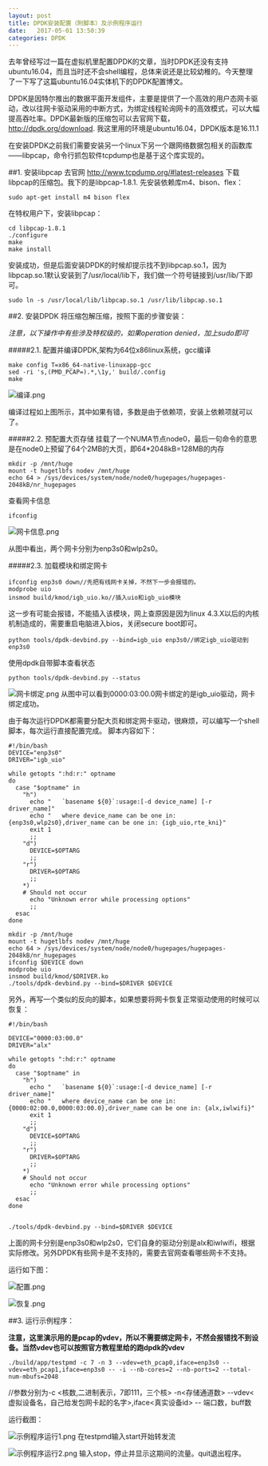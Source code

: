 ```yaml
---
layout: post
title: DPDK安装配置（附脚本）及示例程序运行
date:   2017-05-01 13:50:39
categories: DPDK
---
```

去年曾经写过一篇在虚拟机里配置DPDK的文章，当时DPDK还没有支持ubuntu16.04，而且当时还不会shell编程，总体来说还是比较幼稚的。今天整理了一下写了这篇ubuntu16.04实体机下的DPDK配置博文。

DPDK是因特尔推出的数据平面开发组件，主要是提供了一个高效的用户态网卡驱动，改以往网卡驱动采用的中断方式，为绑定线程轮询网卡的高效模式，可以大幅提高吞吐率。DPDK最新版的压缩包可以去官网下载，<http://dpdk.org/download>. 我这里用的环境是ubuntu16.04，DPDK版本是16.11.1

在安装DPDK之前我们需要安装另一个linux下另一个跟网络数据包相关的函数库——libpcap，命令行抓包软件tcpdump也是基于这个库实现的。

##1. 安装libpcap
去官网 <http://www.tcpdump.org/#latest-releases> 下载libpcap的压缩包。我下的是libpcap-1.8.1. 
先安装依赖库m4、bison、flex：
```
sudo apt-get install m4 bison flex
```
在特权用户下，安装libpcap：
```
cd libpcap-1.8.1
./configure
make
make install
```
安装成功，但是后面安装DPDK的时候却提示找不到libpcap.so.1，因为libpcap.so.1默认安装到了/usr/local/lib下，我们做一个符号链接到/usr/lib/下即可。
```
sudo ln -s /usr/local/lib/libpcap.so.1 /usr/lib/libpcap.so.1
```

##2. 安装DPDK
将压缩包解压缩，按照下面的步骤安装：

*注意，以下操作中有些涉及特权级的，如果operation denied，加上sudo即可*

#####2.1. 配置并编译DPDK,架构为64位x86linux系统，gcc编译
```
make config T=x86_64-native-linuxapp-gcc
sed -ri 's,(PMD_PCAP=).*,\1y,' build/.config
make
```
![编译.png](http://upload-images.jianshu.io/upload_images/5971286-b31089dacb86636d.png?imageMogr2/auto-orient/strip%7CimageView2/2/w/1240)

编译过程如上图所示，其中如果有错，多数是由于依赖项，安装上依赖项就可以了。

#####2.2. 预配置大页存储
挂载了一个NUMA节点node0，最后一句命令的意思是在node0上预留了64个2MB的大页，即64*2048kB=128MB的内存
```
mkdir -p /mnt/huge
mount -t hugetlbfs nodev /mnt/huge
echo 64 > /sys/devices/system/node/node0/hugepages/hugepages-2048kB/nr_hugepages
```
查看网卡信息
```
ifconfig
```

![网卡信息.png](http://upload-images.jianshu.io/upload_images/5971286-f18558334ce562b0.png?imageMogr2/auto-orient/strip%7CimageView2/2/w/1240)

从图中看出，两个网卡分别为enp3s0和wlp2s0。

#####2.3. 加载模块和绑定网卡
```
ifconfig enp3s0 down//先把有线网卡关掉，不然下一步会报错的。
modprobe uio  
insmod build/kmod/igb_uio.ko//插入uio和igb_uio模块
```
这一步有可能会报错，不能插入该模块，网上查原因是因为linux 4.3.X以后的内核机制造成的，需要重启电脑进入bios，关闭secure boot即可。
```
python tools/dpdk-devbind.py --bind=igb_uio enp3s0//绑定igb_uio驱动到enp3s0
```

使用dpdk自带脚本查看状态
```
python tools/dpdk-devbind.py --status  
```
![网卡绑定.png](http://upload-images.jianshu.io/upload_images/5971286-8d36fe79520e744e.png?imageMogr2/auto-orient/strip%7CimageView2/2/w/1240)
从图中可以看到0000:03:00.0网卡绑定的是igb_uio驱动，网卡绑定成功。

由于每次运行DPDK都需要分配大页和绑定网卡驱动，很麻烦，可以编写一个shell脚本，每次运行直接配置完成。
脚本内容如下：

```
#!/bin/bash
DEVICE="enp3s0"
DRIVER="igb_uio"

while getopts ":hd:r:" optname
do
  case "$optname" in
    "h")
      echo "   `basename ${0}`:usage:[-d device_name] [-r driver_name]"
      echo "   where device_name can be one in: {enp3s0,wlp2s0},driver_name can be one in: {igb_uio,rte_kni}"
      exit 1
      ;;
    "d")
      DEVICE=$OPTARG
      ;;
    "r")
      DRIVER=$OPTARG
      ;;
    *)
    # Should not occur
      echo "Unknown error while processing options"
      ;;
  esac
done

mkdir -p /mnt/huge
mount -t hugetlbfs nodev /mnt/huge
echo 64 > /sys/devices/system/node/node0/hugepages/hugepages-2048kB/nr_hugepages
ifconfig $DEVICE down
modprobe uio
insmod build/kmod/$DRIVER.ko
./tools/dpdk-devbind.py --bind=$DRIVER $DEVICE
```
另外，再写一个类似的反向的脚本，如果想要将网卡恢复正常驱动使用的时候可以恢复：

```
#!/bin/bash

DEVICE="0000:03:00.0"
DRIVER="alx"

while getopts ":hd:r:" optname
do
  case "$optname" in
    "h")
      echo "   `basename ${0}`:usage:[-d device_name] [-r driver_name]"
      echo "   where device_name can be one in: {0000:02:00.0,0000:03:00.0},driver_name can be one in: {alx,iwlwifi}"
      exit 1
      ;;
    "d")
      DEVICE=$OPTARG
      ;;
    "r")
      DRIVER=$OPTARG
      ;;
    *)
    # Should not occur
      echo "Unknown error while processing options"
      ;;
  esac
done


./tools/dpdk-devbind.py --bind=$DRIVER $DEVICE
```
上面的网卡分别是enp3s0和wlp2s0，它们自身的驱动分别是alx和iwlwifi，根据实际修改。另外DPDK有些网卡是不支持的，需要去官网查看哪些网卡不支持。

运行如下图：

![配置.png](http://upload-images.jianshu.io/upload_images/5971286-badb8fdfe672528d.png?imageMogr2/auto-orient/strip%7CimageView2/2/w/1240)


![恢复.png](http://upload-images.jianshu.io/upload_images/5971286-1721086435e75e69.png?imageMogr2/auto-orient/strip%7CimageView2/2/w/1240)

##3. 运行示例程序：

**注意，这里演示用的是pcap的vdev，所以不需要绑定网卡，不然会报错找不到设备。当然vdev也可以按照官方教程里给的跑dpdk的vdev**
```
./build/app/testpmd -c 7 -n 3 --vdev=eth_pcap0,iface=enp3s0 --vdev=eth_pcap1,iface=enp3s0 -- -i --nb-cores=2 --nb-ports=2 --total-num-mbufs=2048
```
//参数分别为-c <核数,二进制表示，7即111，三个核> -n<存储通道数> --vdev<虚拟设备名，自己给发包网卡起的名字>,iface<真实设备id> -- 端口数，buff数


运行截图：

![示例程序运行1.png](http://upload-images.jianshu.io/upload_images/5971286-f835a43d49fabf56.png?imageMogr2/auto-orient/strip%7CimageView2/2/w/1240)
在testpmd输入start开始转发流

![示例程序运行2.png](http://upload-images.jianshu.io/upload_images/5971286-d2cceca3dffab786.png?imageMogr2/auto-orient/strip%7CimageView2/2/w/1240)
输入stop，停止并显示这期间的流量。quit退出程序。